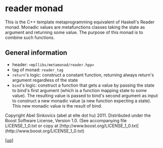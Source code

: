 # reader monad

This is the C++ template metaprogramming equivalent of Haskell's Reader monad.
Monadic values are metafunctions classes taking the state as argument and
returning some value. The purpose of this monad is to combine such functions.

## General information

* header: `<mpllibs/metamonad/reader.hpp>`
* tag of monad: `reader_tag`
* `return`'s logic: construct a constant function, returning always return's
  argument regardless of the state
* `bind`'s logic: construct a function that gets a value by passing the state to
  bind's first argument (which is a function mapping state to some value). The
  resulting value is passed to bind's second argument as input to construct a
  new monadic value (a new function expecting a state). This new monadic value
  is the result of bind.

<p class="copyright">
Copyright Abel Sinkovics (abel at elte dot hu) 2011.
Distributed under the Boost Software License, Version 1.0.
(See accompanying file LICENSE_1_0.txt or copy at
[http://www.boost.org/LICENSE_1_0.txt](http://www.boost.org/LICENSE_1_0.txt)
</p>

[[up]](reference.html)



